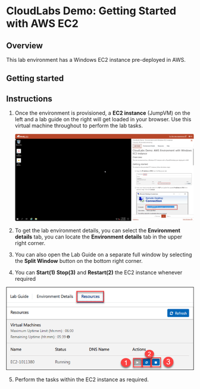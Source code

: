 # CloudLabs Demo: Getting Started with AWS EC2

## Overview
This lab environment has a Windows EC2 instance pre-deployed in AWS.

## Getting started

## Instructions

1. Once the environment is provisioned, a **EC2 instance** (JumpVM) on the left and a lab guide on the right will get loaded in your browser. Use this virtual machine throughout to perform the lab tasks.

    ![](images/guideandec2.png)

2. To get the lab environment details, you can select the **Environment details** tab, you can locate the **Environment details** tab in the upper right corner.
   
3. You can also open the Lab Guide on a separate full window by selecting the **Split Window** button on the bottom right corner.
   
4.  You can **Start(1)** **Stop(3)** and **Restart(2)** the EC2 instance whenever required

   ![](images/resourcestab.png)
    
5.  Perform the tasks within the EC2 instance as required.
